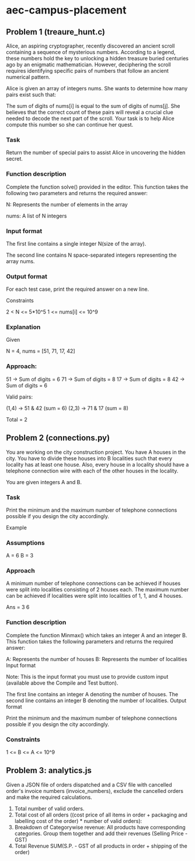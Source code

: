 # aec-campus-placement

## Problem 1 (treaure_hunt.c)
Alice, an aspiring cryptographer, recently discovered an ancient scroll containing a sequence of mysterious numbers. According to a legend, these numbers hold the key to unlocking a hidden treasure buried centuries ago by an enigmatic mathematician. However, deciphering the scroll requires identifying specific pairs of numbers that follow an ancient numerical pattern.

Alice is given an array of integers nums. She wants to determine how many pairs 
 exist such that:

The sum of digits of nums[i] is equal to the sum of digits of nums[j].
She believes that the correct count of these pairs will reveal a crucial clue needed to decode the next part of the scroll. Your task is to help Alice compute this number so she can continue her quest.

### Task

Return the number of special pairs to assist Alice in uncovering the hidden secret.

### Function description

Complete the function solve() provided in the editor. This function takes the following two parameters and returns the required answer:

N: Represents the number of elements in the array

nums: A list of N integers

### Input format

The first line contains a single integer N(size of the array).

The second line contains N space-separated integers representing the array nums.

### Output format

For each test case, print the required answer on a new line.

Constraints

2 < N <= 5*10^5
1 <= nums[i] <= 10^9

### Explanation
Given

N = 4, nums = [51, 71, 17, 42]

### Approach:

51 → Sum of digits = 6
71 → Sum of digits = 8
17 → Sum of digits = 8
42 → Sum of digits = 6

Valid pairs:

(1,4) → 51 & 42 (sum = 6)
(2,3) → 71 & 17 (sum = 8)

Total = 2

## Problem 2 (connections.py)
You are working on the city construction project. You have A houses in the city. You have to divide these houses into B localities such that every locality has at least one house. Also, every house in a locality should have a telephone connection wire with each of the other houses in the locality.

You are given integers A and B.   

### Task

Print the minimum and the maximum number of telephone connections possible if you design the city accordingly.

Example

### Assumptions

A = 6
B = 3
### Approach

A minimum number of telephone connections can be achieved if houses were split into localities consisting of 2 houses each. The maximum number can be achieved if localities were split into localities of 1, 1, and 4 houses.

Ans = 3 6

### Function description

Complete the function Minmax() which takes an integer A and an integer B. This function takes the following parameters and returns the required answer: 

A: Represents the number of houses
B: Represents the number of localities
Input format

Note: This is the input format you must use to provide custom input (available above the Compile and Test button).

The first line contains an integer A denoting the number of houses.
The second line contains an integer B denoting the number of localities.
Output format

Print the minimum and the maximum number of telephone connections possible if you design the city accordingly.

### Constraints
1 <= B <= A <= 10^9



## Problem 3: analytics.js
Given a JSON file of orders dispatched and a CSV file with cancelled order's invoice numbers (invoice_numbers), exclude the cancelled orders and make the required calculations.
1. Total number of valid orders.
2. Total cost of all orders ((cost price of all items in order + packaging and labelling cost of the order) * number of valid orders):
3. Breakdown of Categorywise revenue: All products have corresponding categories. Group them together and add their revenues (Selling Price - GST)
4. Total Revenue SUM(S.P. - GST of all products in order + shipping of the order)

